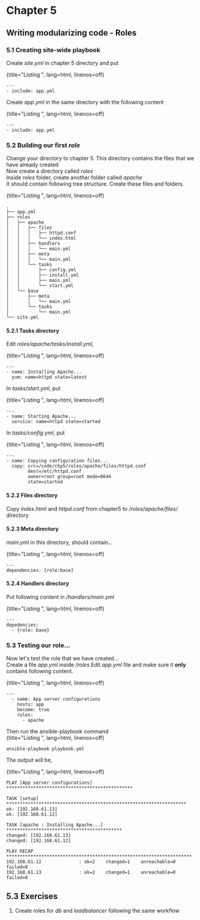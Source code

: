 # Chapter 5  
## Writing modularizing code - Roles  

### 5.1 Creating site-wide playbook  
Create *site.yml* in chapter 5 directory and put  

{title="Listing ", lang=html, linenos=off}
~~~~~~~
---
- include: app.yml
~~~~~~~

Create *app.yml* in the same directory with the following content

{title="Listing ", lang=html, linenos=off}
~~~~~~~
---
- include: app.yml
~~~~~~~

### 5.2 Building our first *role*  
Change your directory to chapter 5. This directory contains the files that we have already created  
Now create a directory called *roles*  
Inside *roles* folder, create another folder called *apache*  
It should contain following tree structure. Create these files and folders.  

{title="Listing ", lang=html, linenos=off}
~~~~~~~
.
├── app.yml
├── roles
│   ├── apache
│   │   ├── files
│   │   │   ├── httpd.conf
│   │   │   └── index.html
│   │   ├── handlers
│   │   │   └── main.yml
│   │   ├── meta
│   │   │   └── main.yml
│   │   └── tasks
│   │       ├── config.yml
│   │       ├── install.yml
│   │       ├── main.yml
│   │       └── start.yml
│   └── base
│       ├── meta
│       │   └── main.yml
│       └── tasks
│           └── main.yml
└── site.yml
~~~~~~~  

#### 5.2.1 Tasks directory

Edit *roles/apache/tasks/install.yml*,  

{title="Listing ", lang=html, linenos=off}
~~~~~~~
---
- name: Installing Apache...
  yum: name=httpd state=latest
~~~~~~~  

In *tasks/start.yml*, put  

{title="Listing ", lang=html, linenos=off}
~~~~~~~
---
- name: Starting Apache...
  service: name=httpd state=started
~~~~~~~  

In *tasks/config.yml*, put  

{title="Listing ", lang=html, linenos=off}
~~~~~~~
---
- name: Copying configuration files...
  copy: src=/code/chp5/roles/apache/files/httpd.conf
        dest=/etc/httpd.conf
        owner=root group=root mode=0644
        state=started
~~~~~~~  

#### 5.2.2 Files directory

Copy *index.html* and *httpd.conf* from chapter5 to */roles/apache/files/* directory  

#### 5.2.3 Meta directory
*main.yml* in this directory, should contain...  

{title="Listing ", lang=html, linenos=off}
~~~~~~~
---
dependencies: [role:base]
~~~~~~~  

#### 5.2.4 Handlers directory  
Put following content in */handlers/main.yml*  

{title="Listing ", lang=html, linenos=off}
~~~~~~~
---
depedencies:
  - {role: base}
~~~~~~~

### 5.3 Testing our role...  
Now let's test the role that we have created...  
Create a file *app.yml* inside */roles*
Edit *app.yml* file and make sure it **only** contains following content.  

{title="Listing ", lang=html, linenos=off}
~~~~~~~
---
  - name: App server configurations
    hosts: app
    become: true
    roles:
      - apache

~~~~~~~  


Then run the ansible-playbook command  
{title="Listing ", lang=html, linenos=off}
~~~~~~~
ansible-playbook playbook.yml
~~~~~~~  


The output will be,  

{title="Listing ", lang=html, linenos=off}
~~~~~~~
PLAY [App server configurations] ***********************************************

TASK [setup] *******************************************************************
ok: [192.168.61.13]
ok: [192.168.61.12]

TASK [apache : Installing Apache...] *******************************************
changed: [192.168.61.13]
changed: [192.168.61.12]

PLAY RECAP *********************************************************************
192.168.61.12              : ok=2    changed=1    unreachable=0    failed=0
192.168.61.13              : ok=2    changed=1    unreachable=0    failed=0
~~~~~~~

## 5.3 Exercises
1. Create roles for *db* and *loadbalancer* following the same workflow
